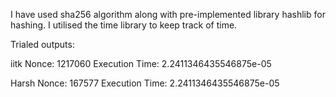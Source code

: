 I have used sha256 algorithm along with pre-implemented library hashlib for hashing. I utilised the time library to keep track of time.

Trialed outputs:

iitk
Nonce: 1217060
Execution Time: 2.2411346435546875e-05

Harsh
Nonce: 167577
Execution Time: 2.2411346435546875e-05

